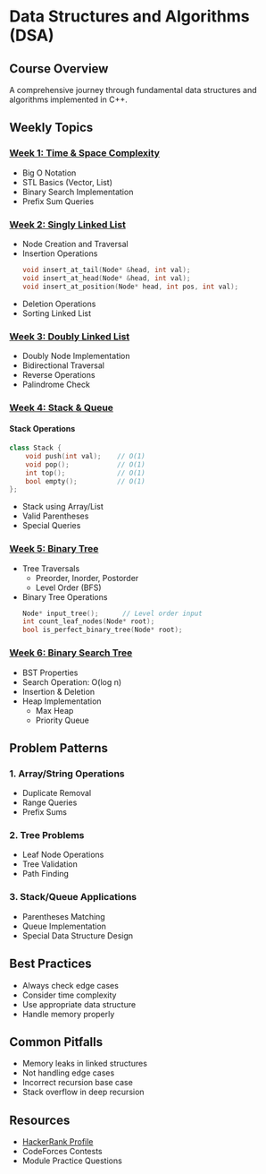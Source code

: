 # Data Structures and Algorithms (DSA)

## Course Overview
A comprehensive journey through fundamental data structures and algorithms implemented in C++.

## Weekly Topics

### [Week 1: Time & Space Complexity](./Week-1(TimeSpace@Complexity)/README.md)
- Big O Notation
- STL Basics (Vector, List)
- Binary Search Implementation
- Prefix Sum Queries

### [Week 2: Singly Linked List](./week-2(singly_linked_list)/README.md)
- Node Creation and Traversal
- Insertion Operations
  ```cpp
  void insert_at_tail(Node* &head, int val);
  void insert_at_head(Node* &head, int val);
  void insert_at_position(Node* head, int pos, int val);
  ```
- Deletion Operations
- Sorting Linked List

### [Week 3: Doubly Linked List](./week-3(doubly)/README.md)
- Doubly Node Implementation
- Bidirectional Traversal
- Reverse Operations
- Palindrome Check

### [Week 4: Stack & Queue](./week-4(Stack)/README.md)
#### Stack Operations
```cpp
class Stack {
    void push(int val);    // O(1)
    void pop();            // O(1)
    int top();             // O(1)
    bool empty();          // O(1)
};
```
- Stack using Array/List
- Valid Parentheses
- Special Queries

### [Week 5: Binary Tree](./week-5(Binary-Tree)/README.md)
- Tree Traversals
  - Preorder, Inorder, Postorder
  - Level Order (BFS)
- Binary Tree Operations
  ```cpp
  Node* input_tree();      // Level order input
  int count_leaf_nodes(Node* root);
  bool is_perfect_binary_tree(Node* root);
  ```

### [Week 6: Binary Search Tree](./week-6(Biner-search)/README.md)
- BST Properties
- Search Operation: O(log n)
- Insertion & Deletion
- Heap Implementation
  - Max Heap
  - Priority Queue

## Problem Patterns

### 1. Array/String Operations
- Duplicate Removal
- Range Queries
- Prefix Sums

### 2. Tree Problems
- Leaf Node Operations
- Tree Validation
- Path Finding

### 3. Stack/Queue Applications
- Parentheses Matching
- Queue Implementation
- Special Data Structure Design

## Best Practices
- Always check edge cases
- Consider time complexity
- Use appropriate data structure
- Handle memory properly

## Common Pitfalls
- Memory leaks in linked structures
- Not handling edge cases
- Incorrect recursion base case
- Stack overflow in deep recursion

## Resources
- [HackerRank Profile](https://www.hackerrank.com/profile/sarwarasik)
- CodeForces Contests
- Module Practice Questions


